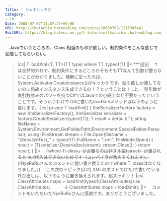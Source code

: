 ```yaml
---
Title: ' ジェネリックス'
Category:
- C#
Date: 2008-07-07T11:07:21+09:00
URL: http://tkatochin.hatenablog.com/entry/20080707/1215396441
EditURL: https://blog.hatena.ne.jp/t-katochin/tkatochin.hatenablog.com/atom/entry/6653586347154754637
---
```


　Javaでいうところの、Class<T> 相当のものが欲しい。制約条件をこんな感じで拡張してもらいたい。
>|cs|
    T loadXml<T, TT>(TT type)
        where TT: typeof(T)
||<
***追記
　↑は全然的外れで、制約条件にするどころかそもそもTTなんて引数が要らないことが分かりました。理解に至ったのは、System.Activator.CreateInstance<T>()がキッカケです。型引数しか渡してないのに何故インスタンス生成できるの！？ということは！…と。
型引数が実引数並みのパワーを持つC#ではJavaでの小細工など不要だったということです。そういうわけで7/6に書いたloadXmlメソッドは以下のように書けます。
>|cs|
        private T loadXml<T>()
        {
            XmlSerializerFactory factory = new XmlSerializerFactory();
            XmlSerializer serializer = factory.CreateSerializer(typeof(T));
            T result = default(T);
            string fileName = System.Environment.GetFolderPath(Environment.SpecialFolder.Personal);
            using (FileStream stream = File.Open(fileName + "\\SerializeTest_" + typeof(T).FullName + ".xml", FileMode.Open))
            {
                result = (T)serializer.Deserialize(stream);
                stream.Close();
            }
            return result;
        }
||<
　<del datetime="2008-07-25T11:18:40+09:00">「where T: class」が必要なのは非ヌル型(struct）が渡されると null代入はできないためです（コンパイラが教えてくれます）。</del>((NyaRuRuさんのコメントに従い書き換えたのでwhere T: classはなくなりました。))
　この次のトピック([C#] XMLのネストでけた)で書いている呼び出しは、以下のように置き換えられます。超スッキリ！
>|cs|
ClassAttributes maps = loadXml(typeof(ClassAttributes)) as ClassAttributes;
　　　↓
ClassAttributes maps = loadXml<ClassAttributes>();
||<
　コメントをいただいたNyaRuRuさんに感謝です。ありがとうございました。
